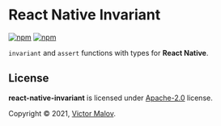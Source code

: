 # React Native Invariant
[![npm](https://img.shields.io/github/license/breeffy/react-native-invariant)](https://github.com/breeffy/react-native-invariant/blob/main/LICENSE) [![npm](https://img.shields.io/badge/types-included-blue)](https://www.npmjs.com/package/@gorhom/bottom-sheet)

`invariant` and `assert` functions with types for **React Native**.

## License
**react-native-invariant** is licensed under [Apache-2.0](LICENSE) license.

Copyright © 2021, [Victor Malov](https://github.com/likern).
